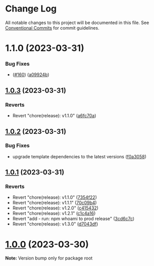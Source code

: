 # Change Log

All notable changes to this project will be documented in this file.
See [Conventional Commits](https://conventionalcommits.org) for commit guidelines.

# 1.1.0 (2023-03-31)


### Bug Fixes

* ([#160](https://github.com/aws/actions-dev-kit/issues/160)) ([a09924b](https://github.com/aws/actions-dev-kit/commit/a09924b50ebf373c63c9989fb45b2af3dda8278c))





## [1.0.3](https://github.com/aws/actions-dev-kit/compare/v1.1.0...v1.0.3) (2023-03-31)


### Reverts

* Revert "chore(release): v1.1.0" ([a6fc70a](https://github.com/aws/actions-dev-kit/commit/a6fc70aff4932786ce2f21040c3ff7f934b5135b))





## [1.0.2](https://github.com/aws/actions-dev-kit/compare/v1.0.1...v1.0.2) (2023-03-31)


### Bug Fixes

* upgrade template dependencies to the latest versions ([f0a3058](https://github.com/aws/actions-dev-kit/commit/f0a30581a778e620188ea93e737fe4276618a1fe))





## [1.0.1](https://github.com/aws/actions-dev-kit/compare/v1.2.1...v1.0.1) (2023-03-31)


### Reverts

* Revert "chore(release): v1.1.0" ([7354f22](https://github.com/aws/actions-dev-kit/commit/7354f223e8526d83ab5f718560d0501a1c8c5c76))
* Revert "chore(release): v1.1.1" ([70c09b4](https://github.com/aws/actions-dev-kit/commit/70c09b454ed11011d288ebbc21ee083d7c73e0f6))
* Revert "chore(release): v1.2.0" ([c415432](https://github.com/aws/actions-dev-kit/commit/c415432eb9025dc13ec72a6615825c51caaf0709))
* Revert "chore(release): v1.2.1" ([c1c4a16](https://github.com/aws/actions-dev-kit/commit/c1c4a16d179e5e52344e988410ded62a645850a7))
* Revert "add - run: npm whoami to prod release" ([3cd6c7c](https://github.com/aws/actions-dev-kit/commit/3cd6c7c915fa0b1037b1593847b4e0d644315558))
* Revert "chore(release): v1.3.0" ([d7043df](https://github.com/aws/actions-dev-kit/commit/d7043df08ac67b5bb82831903f1e6f93a52af7d4))





# [1.0.0](https://github.com/aws/actions-dev-kit/compare/v0.109.1...v1.0.0) (2023-03-30)

**Note:** Version bump only for package root

